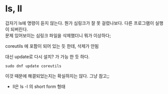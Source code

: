 # ls, ll 
갑자기 ls에 명령이 듣지 않는다. 뭔가 심링크가 잘 못 걸렸나보다. 다른 프로그램이 실행이 되버린다.  
문제 있어보이는 심링크 파일을 삭제했더니 뭐가 이상하다;

coreutils 에 포함이 되어 있는 듯 한데, 삭제가 안됨  

대신 update로 다시 설치? 가 가능 한 듯 하다. 
```
sudo dnf update coreutils
```

이것 때문에 해결되었는지는 확실하지는 않다. 그냥 참고;;

* ll은 ls -l 의 short form 형태

